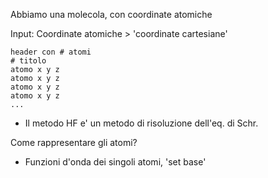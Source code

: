 
Abbiamo una molecola, con coordinate atomiche
 
Input: Coordinate atomiche > 'coordinate cartesiane'
```
header con # atomi
# titolo
atomo x y z
atomo x y z
atomo x y z
atomo x y z
...
```

- Il metodo HF e' un metodo di risoluzione dell'eq. di Schr.

Come rappresentare gli atomi?
- Funzioni d'onda dei singoli atomi, 'set base'
